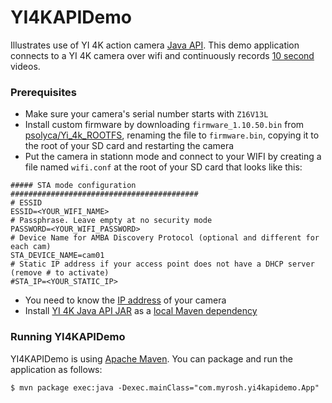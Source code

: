 # YI4KAPIDemo

Illustrates use of YI 4K action camera [Java API](https://github.com/YITechnology/YIOpenAPI). This demo
application connects to a YI 4K camera over wifi and continuously records
[10 second](src/main/java/com/myrosh/yi4kapidemo/CamRig.java#L77) videos.

### Prerequisites

* Make sure your camera's serial number starts with `Z16V13L`
* Install custom firmware by downloading `firmware_1.10.50.bin` from [psolyca/Yi_4k_ROOTFS](https://github.com/psolyca/Yi_4k_ROOTFS/releases), renaming the file to `firmware.bin`, copying it to the root of your SD card and restarting the camera
* Put the camera in stationn mode and connect to your WIFI by creating a file named `wifi.conf` at the root of your SD card that looks like this:
```
##### STA mode configuration ##########################################
# ESSID
ESSID=<YOUR_WIFI_NAME>
# Passphrase. Leave empty at no security mode
PASSWORD=<YOUR_WIFI_PASSWORD>
# Device Name for AMBA Discovery Protocol (optional and different for each cam)
STA_DEVICE_NAME=cam01 
# Static IP address if your access point does not have a DHCP server (remove # to activate)
#STA_IP=<YOUR_STATIC_IP>
```
* You need to know the [IP address](src/main/java/com/myrosh/yi4kapidemo/App.java#L14) of your camera
* Install [YI 4K Java API JAR](https://github.com/YITechnology/YIOpenAPI/blob/master/sdk/java/libs/libyiaction.jar) as
a [local Maven dependency](https://stackoverflow.com/questions/4955635/how-to-add-local-jar-files-to-a-maven-project)

### Running YI4KAPIDemo

YI4KAPIDemo is using [Apache Maven](https://maven.apache.org). You can package and run the application as follows:

```
$ mvn package exec:java -Dexec.mainClass="com.myrosh.yi4kapidemo.App"
```
